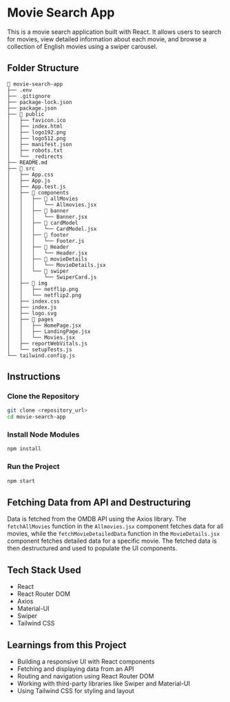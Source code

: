 # Movie Search App

This is a movie search application built with React. It allows users to search for movies, view detailed information about each movie, and browse a collection of English movies using a swiper carousel.

## Folder Structure

```
📁 movie-search-app
├── .env
├── .gitignore
├── package-lock.json
├── package.json
├── 📁 public
│   ├── favicon.ico
│   ├── index.html
│   ├── logo192.png
│   ├── logo512.png
│   ├── manifest.json
│   ├── robots.txt
│   └── _redirects
├── README.md
├── 📁 src
│   ├── App.css
│   ├── App.js
│   ├── App.test.js
│   ├── 📁 components
│   │   ├── 📁 allMovies
│   │   │   └── Allmovies.jsx
│   │   ├── 📁 banner
│   │   │   └── Banner.jsx
│   │   ├── 📁 cardModel
│   │   │   └── CardModel.jsx
│   │   ├── 📁 footer
│   │   │   └── Footer.js
│   │   ├── 📁 Header
│   │   │   └── Header.jsx
│   │   ├── 📁 movieDetails
│   │   │   └── MovieDetails.jsx
│   │   └── 📁 swiper
│   │       └── SwiperCard.js
│   ├── 📁 img
│   │   ├── netflip.png
│   │   └── netflip2.png
│   ├── index.css
│   ├── index.js
│   ├── logo.svg
│   ├── 📁 pages
│   │   ├── HomePage.jsx
│   │   ├── LandingPage.jsx
│   │   └── Movies.jsx
│   ├── reportWebVitals.js
│   └── setupTests.js
└── tailwind.config.js
```

## Instructions

### Clone the Repository

```bash
git clone <repository_url>
cd movie-search-app
```

### Install Node Modules

```bash
npm install
```

### Run the Project

```bash
npm start
```

## Fetching Data from API and Destructuring

Data is fetched from the OMDB API using the Axios library. The `fetchAllMovies` function in the `Allmovies.jsx` component fetches data for all movies, while the `fetchMovieDetailedData` function in the `MovieDetails.jsx` component fetches detailed data for a specific movie. The fetched data is then destructured and used to populate the UI components.

## Tech Stack Used

- React
- React Router DOM
- Axios
- Material-UI
- Swiper
- Tailwind CSS

## Learnings from this Project

- Building a responsive UI with React components
- Fetching and displaying data from an API
- Routing and navigation using React Router DOM
- Working with third-party libraries like Swiper and Material-UI
- Using Tailwind CSS for styling and layout
